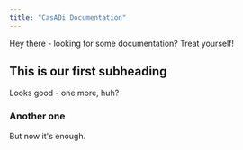 ```yaml
---
title: "CasADi Documentation"
---
```


Hey there - looking for some documentation? Treat yourself!

## This is our first subheading

Looks good - one more, huh?

### Another one

But now it's enough.
